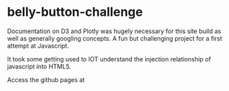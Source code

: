 # belly-button-challenge

Documentation on D3 and Plotly was hugely necessary for this site build as well as generally googling concepts. A fun but challenging project for a first attempt at Javascript.

It took some getting used to IOT understand the injection relationship of javascript into HTML5.

Access the github pages at 
